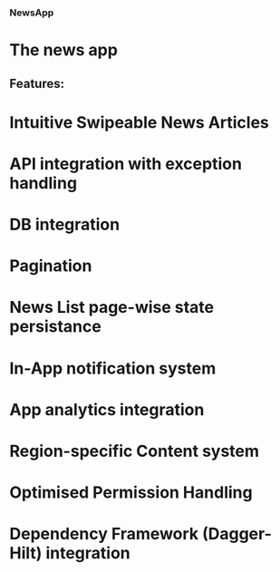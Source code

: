 ### NewsApp
# The news app

## Features:

# Intuitive Swipeable News Articles

# API integration with exception handling

# DB integration

# Pagination

# News List page-wise state persistance

# In-App notification system

# App analytics integration

# Region-specific Content system

# Optimised Permission Handling

# Dependency Framework (Dagger-Hilt) integration




